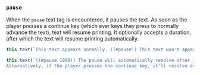### `pause`

When the `pause` text tag is encountered, it pauses the text. As soon as the player presses a continue key (which ever keys they press to normally advance the text), text will resume printing. It optionally accepts a duration, after which the text will resume printing automatically.

```js
this.text(`This text appears normally. ((#pause)) This text won't appear until the player presses the continue key.`);

this.text(`((#pause 1000)) The pause will automatically resolve after 1000 milliseconds.
Alternatively, if the player presses the continue key, it'll resolve as normal.`);
```
